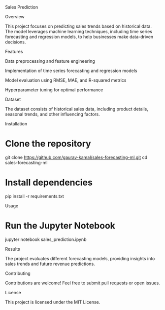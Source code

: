Sales Prediction

Overview

This project focuses on predicting sales trends based on historical data. The model leverages machine learning techniques, including time series forecasting and regression models, to help businesses make data-driven decisions.

Features

Data preprocessing and feature engineering

Implementation of time series forecasting and regression models

Model evaluation using RMSE, MAE, and R-squared metrics

Hyperparameter tuning for optimal performance

Dataset

The dataset consists of historical sales data, including product details, seasonal trends, and other influencing factors.

Installation

# Clone the repository
git clone https://github.com/gaurav-kamal/sales-forecasting-ml.git
cd sales-forecasting-ml

# Install dependencies
pip install -r requirements.txt

Usage

# Run the Jupyter Notebook
jupyter notebook sales_prediction.ipynb

Results

The project evaluates different forecasting models, providing insights into sales trends and future revenue predictions.

Contributing

Contributions are welcome! Feel free to submit pull requests or open issues.

License

This project is licensed under the MIT License.

